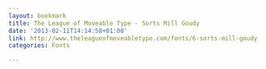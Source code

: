 ```yaml
---
layout: bookmark
title: The League of Moveable Type - Sorts Mill Goudy
date: '2013-02-11T14:14:58+01:00'
link: http://www.theleagueofmoveabletype.com/fonts/6-sorts-mill-goudy
categories: Fonts

---
```

